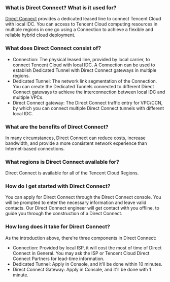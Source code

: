 ### What is Direct Connect? What is it used for?
[Direct Connect](https://intl.cloud.tencent.com/document/product/216) provides a dedicated leased line to connect Tencent Cloud with local IDC. You can access to Tencent Cloud computing resources in multiple regions in one go using a Connection to achieve a flexible and reliable hybrid cloud deployment. 

### What does Direct Connect consist of?
- Connection: The physical leased line, provided by local carrier, to connect Tencent Cloud with local IDC. A Connection can be used to establish Dedicated Tunnel with Direct Connect gateways in multiple regions.
- Dedicated Tunnel: The network link segmentation of the Connection. You can create the Dedicated Tunnels connected to different Direct Connect gateways to achieve the interconnection between local IDC and multiple VPCs.
- Direct Connect gateway: The Direct Connect traffic entry for VPC/CCN, by which you can connect multiple Direct Connect tunnels with different local IDC.

### What are the benefits of Direct Connect?
In many circumstances, Direct Connect can reduce costs, increase bandwidth, and provide a more consistent network experience than Internet-based connections.

### What regions is Direct Connect available for?
Direct Connect is available for all of the Tencent Cloud Regions. 

### How do I get started with Direct Connect?
You can apply for Direct Connect through the Direct Connect console. You will be prompted to enter the necessary information and leave valid contacts. Our Direct Connect engineer will get contact with you offline, to guide you through the construction of a Direct Connect.

### How long does it take for Direct Connect?
As the introduction above, there're three components in Direct Connect:

- Connection: Provided by local ISP, it will cost the most of time of Direct Connect in General. You may ask the ISP or Tencent Cloud Direct Connect Partners for lead-time information.
- Dedicated Tunnel: Apply in Console, and it'll be done within 10 minutes.
- Direct Connect Gateway: Apply in Console, and it'll be done with 1 minute.

